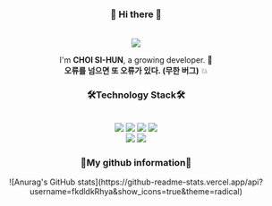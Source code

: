 <div align="center">
  <h3> 👋 Hi there 👋 </h3>
  <br>
  <a href="mailto:sihun.choi@email.rhya-network.kro.kr"><img src="https://img.shields.io/badge/MY EMAIL-EA4335?style=for-the-badge&logo=Gmail&logoColor=white"link=mailto:sihun.choi@email.rhya-network.kro.kr"/></a>
</div>

<p align="center">
  I'm <strong>CHOI SI-HUN</strong>, a growing developer. 🌱 <br>
  <strong>오류를 넘으면 또 오류가 있다. (무한 버그)</strong> 💥
</p>

<div align="center">
  <h3>🛠<strong>Technology Stack🛠</strong></h3>
  </br>
  <img src="https://img.shields.io/badge/.NET-512BD4?style=for-the-badge&logo=.NET&logoColor=white"/>
  <img src="https://img.shields.io/badge/Android-3DDC84?style=for-the-badge&logo=Android&logoColor=white"/>
  <img src="https://img.shields.io/badge/Java-007396?style=for-the-badge&logoColor=white"/>
  <img src="https://img.shields.io/badge/Unity-000000?style=for-the-badge&logo=Unity&logoColor=white"/>
  </br>
  <img src="https://img.shields.io/badge/Mysql-F7DF1E?style=for-the-badge&logo=MySQL&logoColor=black"/>
  <img src="https://img.shields.io/badge/Docker-2496ED?style=for-the-badge&logo=MySQL&logoColor=white"/>
  
  <h3>🧷<strong>My github information</strong>🧷</h3>
  ![Anurag's GitHub stats](https://github-readme-stats.vercel.app/api?username=fkdldkRhya&show_icons=true&theme=radical)
</div>

